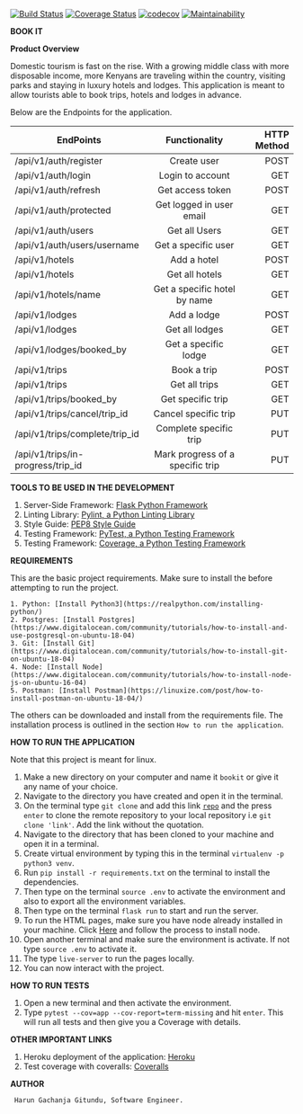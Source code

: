 [![Build Status](https://www.travis-ci.org/Arrotech/BookIt.svg?branch=develop)](https://www.travis-ci.org/Arrotech/BookIt) [![Coverage Status](https://coveralls.io/repos/github/Arrotech/BookIt/badge.svg?branch=develop)](https://coveralls.io/github/Arrotech/BookIt?branch=develop) [![codecov](https://codecov.io/gh/Arrotech/BookIt/branch/develop/graph/badge.svg)](https://codecov.io/gh/Arrotech/BookIt) [![Maintainability](https://api.codeclimate.com/v1/badges/a41605e60da75c12a1f6/maintainability)](https://codeclimate.com/github/Arrotech/BookIt/maintainability)


**BOOK IT**


**Product Overview**

Domestic tourism is fast on the rise. With a growing middle class with more disposable income, more
Kenyans are traveling within the country, visiting parks and staying in luxury hotels and lodges.
This application is meant to allow tourists able to book trips, hotels and lodges in advance.

Below are the Endpoints for the application.

| EndPoints       | Functionality  | HTTP Method  |
| ------------- |:-------------:| -----:|
| /api/v1/auth/register | Create user| POST |
| /api/v1/auth/login | Login to account |GET|
| /api/v1/auth/refresh | Get access token | POST |
| /api/v1/auth/protected | Get logged in user email | GET |
| /api/v1/auth/users | Get all Users | GET |
| /api/v1/auth/users/username | Get a specific user | GET |
| /api/v1/hotels |  Add a hotel | POST |
| /api/v1/hotels | Get all hotels | GET |
| /api/v1/hotels/name | Get a specific hotel by name | GET |
| /api/v1/lodges |  Add a lodge | POST |
| /api/v1/lodges | Get all lodges | GET |
| /api/v1/lodges/booked_by | Get a specific lodge | GET |
| /api/v1/trips |  Book a trip | POST |
| /api/v1/trips | Get all trips | GET |
| /api/v1/trips/booked_by | Get specific trip | GET |
| /api/v1/trips/cancel/trip_id | Cancel specific trip | PUT |
| /api/v1/trips/complete/trip_id | Complete specific trip | PUT |
| /api/v1/trips/in-progress/trip_id | Mark progress of a specific trip | PUT |


**TOOLS TO BE USED IN THE DEVELOPMENT**

1. Server-Side Framework: [Flask Python Framework](http://flask.pocoo.org/)
2. Linting Library: [Pylint, a Python Linting Library](https://www.pylint.org/)
3. Style Guide: [PEP8 Style Guide](https://www.python.org/dev/peps/pep-0008/)
4. Testing Framework: [PyTest, a Python Testing Framework](https://docs.pytest.org/en/latest/)
5. Testing Framework: [Coverage, a Python Testing Framework](https://coverage.readthedocs.io/en/v4.5.x/)


**REQUIREMENTS**

This are the basic project requirements. Make sure to install the before attempting to run the project.

	1. Python: [Install Python3](https://realpython.com/installing-python/)
	2. Postgres: [Install Postgres](https://www.digitalocean.com/community/tutorials/how-to-install-and-use-postgresql-on-ubuntu-18-04)
	3. Git: [Install Git](https://www.digitalocean.com/community/tutorials/how-to-install-git-on-ubuntu-18-04)
	4. Node: [Install Node](https://www.digitalocean.com/community/tutorials/how-to-install-node-js-on-ubuntu-16-04)
	5. Postman: [Install Postman](https://linuxize.com/post/how-to-install-postman-on-ubuntu-18-04/)

The others can be downloaded and install from the requirements file. The installation process is outlined in the section `How to run the application`.


**HOW TO RUN THE APPLICATION**

Note that this project is meant for linux.

 1. Make a new directory on your computer and name it `bookit` or give it any name of your choice.
 2. Navigate to the directory you have created and open it in the terminal.
 3. On the terminal type `git clone` and add this link <code>[repo](https://github.com/Arrotech/BookIt/)</code> and the press `enter` to clone the remote repository to your local repository i.e `git clone 'link'`. Add the link without the quotation.
 4. Navigate to the directory that has been cloned to your machine and open it in a terminal.
 5. Create virtual environment by typing this in the terminal `virtualenv -p python3 venv`.
 6. Run `pip install -r requirements.txt` on the terminal to install the dependencies.
 7. Then type on the terminal `source .env` to activate the environment and also to export all the environment variables.
 8. Then type on the terminal `flask run` to start and run the server.
 9. To run the HTML pages, make sure you have node already installed in your machine. Click [Here](https://www.digitalocean.com/community/tutorials/how-to-install-node-js-on-ubuntu-16-04) and follow the process to install node.
 10. Open another terminal and make sure the environment is activate. If not type `source .env` to activate it.
 11. The type `live-server` to run the pages locally.
 12. You can now interact with the project.


 **HOW TO RUN TESTS**

 1. Open a new terminal and then activate the environment.
 2. Type `pytest --cov=app --cov-report=term-missing` and hit `enter`. This will run all tests and then give you a Coverage with details.


 **OTHER IMPORTANT LINKS**

 1. Heroku deployment of the application: [Heroku](https://bookit-api-app.herokuapp.com/)
 2. Test coverage with coveralls: [Coveralls](https://coveralls.io/github/Arrotech/BookIt)


**AUTHOR**

     Harun Gachanja Gitundu, Software Engineer.
